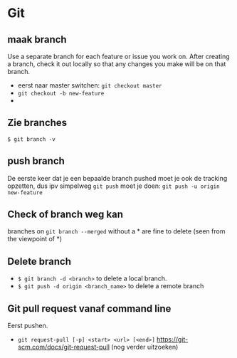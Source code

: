 # Git

## maak branch
Use a separate branch for each feature or issue you work on. After creating a branch, check it out locally so that any changes you make will be on that branch.
- eerst naar master switchen: `git checkout master`
- `git checkout -b new-feature`
- 
## Zie branches
`$ git branch -v`

## push branch
De eerste keer dat je een bepaalde branch pushed moet je ook de tracking opzetten, dus ipv simpelweg `git push` moet je doen:
`git push -u origin new-feature`

## Check of branch weg kan
branches on `git branch --merged` without a * are fine to delete (seen from the viewpoint of *)

## Delete branch
- `$ git branch -d <branch>` to delete a local branch.
- `$ git push -d origin <branch_name>` to delete a remote branch

## Git pull request vanaf command line
Eerst pushen.
- `git request-pull [-p] <start> <url> [<end>]`
https://git-scm.com/docs/git-request-pull
(nog verder uitzoeken)